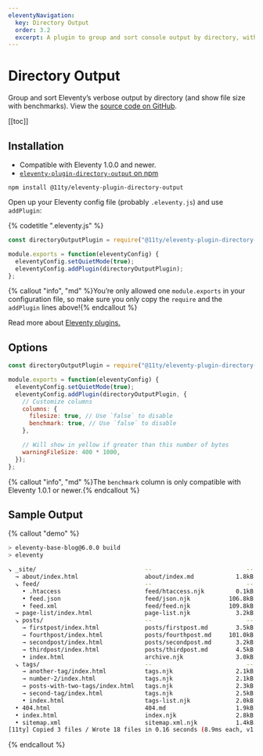 ```yaml
---
eleventyNavigation:
  key: Directory Output
  order: 3.2
  excerpt: A plugin to group and sort console output by directory, with file size and benchmarks.
---
```

# Directory Output

Group and sort Eleventy’s verbose output by directory (and show file size with benchmarks). View the [source code on GitHub](https://github.com/11ty/eleventy-plugin-directory-output).

[[toc]]

## Installation

* Compatible with Eleventy 1.0.0 and newer.
* [`eleventy-plugin-directory-output` on npm](https://www.npmjs.com/package/@11ty/eleventy-plugin-directory-output)

```
npm install @11ty/eleventy-plugin-directory-output
```

Open up your Eleventy config file (probably `.eleventy.js`) and use `addPlugin`:

{% codetitle ".eleventy.js" %}

```js
const directoryOutputPlugin = require("@11ty/eleventy-plugin-directory-output");

module.exports = function(eleventyConfig) {
  eleventyConfig.setQuietMode(true);
  eleventyConfig.addPlugin(directoryOutputPlugin);
};
```

{% callout "info", "md" %}You’re only allowed one `module.exports` in your configuration file, so make sure you only copy the `require` and the `addPlugin` lines above!{% endcallout %}

Read more about [Eleventy plugins.](/docs/plugins/)


## Options

```js
const directoryOutputPlugin = require("@11ty/eleventy-plugin-directory-output");

module.exports = function(eleventyConfig) {
  eleventyConfig.setQuietMode(true);
  eleventyConfig.addPlugin(directoryOutputPlugin, {
    // Customize columns
    columns: {
      filesize: true, // Use `false` to disable
      benchmark: true, // Use `false` to disable
    },

    // Will show in yellow if greater than this number of bytes
    warningFileSize: 400 * 1000,
  });
};
```

{% callout "info", "md" %}The `benchmark` column is only compatible with Eleventy 1.0.1 or newer.{% endcallout %}

## Sample Output

{% callout "demo" %}

```bash
> eleventy-base-blog@6.0.0 build
> eleventy

↘ _site/                               --                           --       --
  → about/index.html                   about/index.md            1.8kB    2.7ms
  ↘ feed/                              --                           --       --
    • .htaccess                        feed/htaccess.njk         0.1kB    0.2ms
    • feed.json                        feed/json.njk           106.8kB   17.3ms
    • feed.xml                         feed/feed.njk           109.8kB    9.8ms
  → page-list/index.html               page-list.njk             3.2kB    1.1ms
  ↘ posts/                             --                           --       --
    → firstpost/index.html             posts/firstpost.md        3.5kB    1.0ms
    → fourthpost/index.html            posts/fourthpost.md     101.0kB   27.2ms
    → secondpost/index.html            posts/secondpost.md       3.2kB    5.6ms
    → thirdpost/index.html             posts/thirdpost.md        4.5kB    7.5ms
    • index.html                       archive.njk               3.0kB   13.7ms
  ↘ tags/                              --                           --       --
    → another-tag/index.html           tags.njk                  2.1kB    0.9ms
    → number-2/index.html              tags.njk                  2.1kB    0.4ms
    → posts-with-two-tags/index.html   tags.njk                  2.3kB    0.2ms
    → second-tag/index.html            tags.njk                  2.5kB    0.5ms
    • index.html                       tags-list.njk             2.0kB    0.4ms
  • 404.html                           404.md                    1.9kB    0.4ms
  • index.html                         index.njk                 2.8kB    1.7ms
  • sitemap.xml                        sitemap.xml.njk           1.4kB    1.3ms
[11ty] Copied 3 files / Wrote 18 files in 0.16 seconds (8.9ms each, v1.0.1)
```

{% endcallout %}
